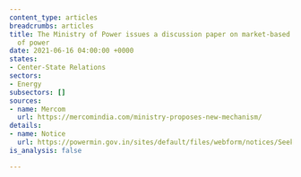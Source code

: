 ```yaml
---
content_type: articles
breadcrumbs: articles
title: The Ministry of Power issues a discussion paper on market-based economic dispatch
  of power
date: 2021-06-16 04:00:00 +0000
states:
- Center-State Relations
sectors:
- Energy
subsectors: []
sources:
- name: Mercom
  url: https://mercomindia.com/ministry-proposes-new-mechanism/
details:
- name: Notice
  url: https://powermin.gov.in/sites/default/files/webform/notices/Seeking_comments_on_Discussion_Paper_on_Market_Based_Economic_Dispatch_MBED.pdf
is_analysis: false

---
```

